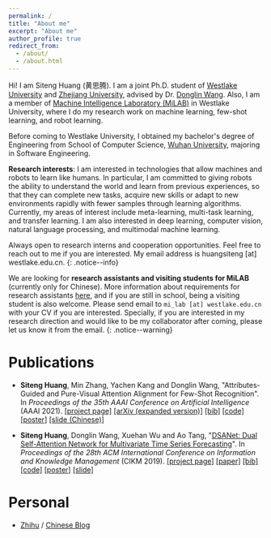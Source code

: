 ```yaml
---
permalink: /
title: "About me"
excerpt: "About me"
author_profile: true
redirect_from: 
  - /about/
  - /about.html
---
```


Hi! I am Siteng Huang (黄思腾). I am a joint Ph.D. student of [Westlake University](https://www.westlake.edu.cn/) and [Zhejiang University](http://www.zju.edu.cn/), advised by Dr. [Donglin Wang](https://en.westlake.edu.cn/about/faculty/201912/t20191206_2513.shtml). Also, I am a member of [Machine Intelligence Laboratory (MiLAB)](https://milab.westlake.edu.cn/) in Westlake University, where I do my research work on machine learning, few-shot learning, and robot learning. 

Before coming to Westlake University, I obtained my bachelor's degree of Engineering from School of Computer Science, [Wuhan University](https://www.whu.edu.cn/), majoring in Software Engineering.

**Research interests**: I am interested in technologies that allow machines and robots to learn like humans. In particular, I am committed to giving robots the ability to understand the world and learn from previous experiences, so that they can complete new tasks, acquire new skills or adapt to new environments rapidly with fewer samples through learning algorithms. Currently, my areas of interest include meta-learning, multi-task learning, and transfer learning. I am also interested in deep learning, computer vision, natural language processing, and multimodal machine learning.

Always open to research interns and cooperation opportunities. Feel free to reach out to me if you are interested. My email address is huangsiteng [at] westlake.edu.cn.
{: .notice--info}

We are looking for **research assistants and visiting students for MiLAB** (currently only for Chinese). More information about requirements for research assistants [here](https://www.westlake.edu.cn/Careers/OpenPositions/research/202012/t20201223_7545.shtml), and if you are still in school, being a visiting student is also welcome. Please send email to `mi_lab [at] westlake.edu.cn` with your CV if you are interested. Specially, if you are interested in my research direction and would like to be my collaborator after coming, please let us know it from the email.
{: .notice--warning}

<!-- Pre-prints
======
	
* **Siteng Huang**, Min Zhang, Yachen Kang and Donglin Wang, &quot;[Attributes-Guided and Pure-Visual Attention Alignment for Few-Shot Recognition](https://arxiv.org/abs/2009.04724)&quot;. *arXiv preprint arXiv:2009.04724*. -->

Publications
======

* **Siteng Huang**, Min Zhang, Yachen Kang and Donglin Wang, &quot;Attributes-Guided and Pure-Visual Attention Alignment for Few-Shot Recognition&quot;. In *Proceedings of the 35th AAAI Conference on Artificial Intelligence* (AAAI 2021). [[project page]](https://kyonhuang.top/publication/attributes-guided-attention-module) [[arXiv (expanded version)]](https://arxiv.org/abs/2009.04724) [[bib]](https://kyonhuang.top/publication/attributes-guided-attention-module#bibtex) [[code]](https://github.com/bighuang624/AGAM) [[poster]](https://kyonhuang.top/files/AGAM/aaai21-AGAM-poster.pdf) [[slide (Chinese)]](https://kyonhuang.top/files/AGAM/AGAM-slide-Chinese.pdf)

* **Siteng Huang**, Donglin Wang, Xuehan Wu and Ao Tang, &quot;[DSANet: Dual Self-Attention Network for Multivariate Time Series Forecasting](https://dl.acm.org/doi/abs/10.1145/3357384.3358132)&quot;. In *Proceedings of the 28th ACM International Conference on Information and Knowledge Management* (CIKM 2019). [[project page]](https://kyonhuang.top/publication/dual-self-attention-network) [[paper]](https://kyonhuang.top/files/DSANet/Huang-DSANet.pdf) [[bib]](https://kyonhuang.top/publication/dual-self-attention-network#bibtex) [[code]](https://github.com/bighuang624/DSANet) [[poster]](https://kyonhuang.top/files/DSANet/cikm19-DSANet-poster.pdf) [[slide]](https://kyonhuang.top/files/DSANet/cikm19-DSANet-presentation.pdf)

Personal
===

* [Zhihu](https://www.zhihu.com/people/huang-si-teng-67) / [Chinese Blog](https://kyonhuang.top/blog/)


